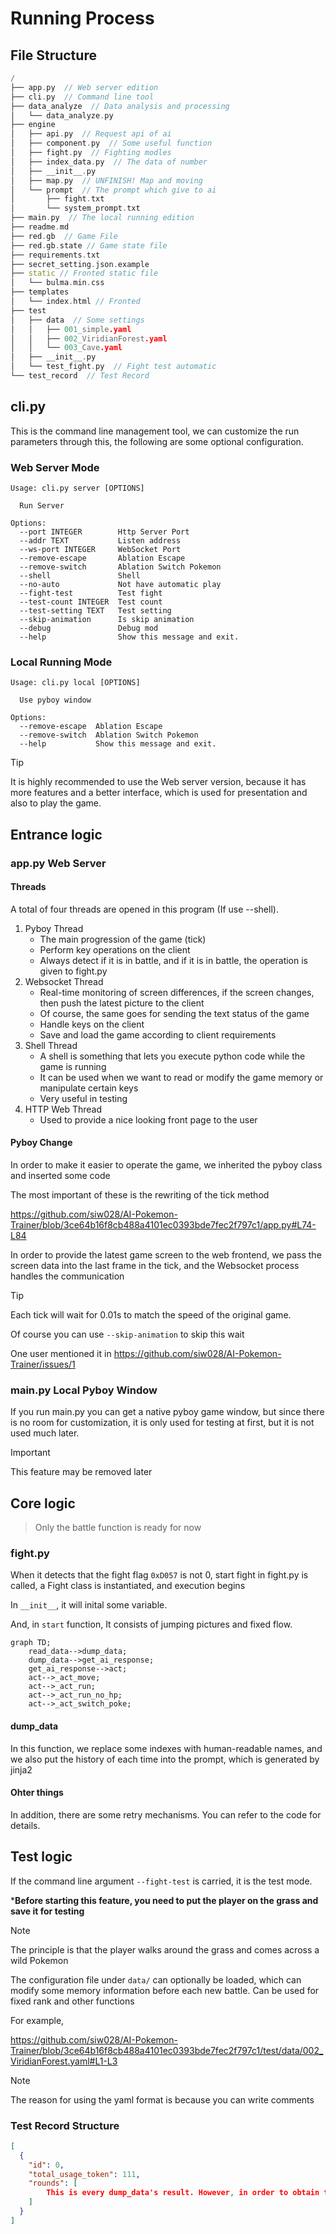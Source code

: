# Running Process

## File Structure

```cpp
/
├── app.py  // Web server edition
├── cli.py  // Command line tool
├── data_analyze  // Data analysis and processing
│   └── data_analyze.py
├── engine
│   ├── api.py  // Request api of ai
│   ├── component.py  // Some useful function
│   ├── fight.py  // Fighting modles
│   ├── index_data.py  // The data of number
│   ├── __init__.py
│   ├── map.py  // UNFINISH! Map and moving
│   └── prompt  // The prompt which give to ai
│       ├── fight.txt
│       └── system_prompt.txt
├── main.py  // The local running edition
├── readme.md
├── red.gb  // Game File
├── red.gb.state // Game state file
├── requirements.txt
├── secret_setting.json.example
├── static // Fronted static file
│   └── bulma.min.css
├── templates
│   └── index.html // Fronted
├── test
│   ├── data  // Some settings
│   │   ├── 001_simple.yaml
│   │   ├── 002_ViridianForest.yaml
│   │   └── 003_Cave.yaml
│   ├── __init__.py
│   └── test_fight.py  // Fight test automatic
└── test_record  // Test Record
```

## cli.py

This is the command line management tool, we can customize the run parameters through this, the following are some optional configuration.

### Web Server Mode
```
Usage: cli.py server [OPTIONS]

  Run Server

Options:
  --port INTEGER        Http Server Port
  --addr TEXT           Listen address
  --ws-port INTEGER     WebSocket Port
  --remove-escape       Ablation Escape
  --remove-switch       Ablation Switch Pokemon
  --shell               Shell
  --no-auto             Not have automatic play
  --fight-test          Test fight
  --test-count INTEGER  Test count
  --test-setting TEXT   Test setting
  --skip-animation      Is skip animation
  --debug               Debug mod
  --help                Show this message and exit.
```

### Local Running Mode

```
Usage: cli.py local [OPTIONS]

  Use pyboy window

Options:
  --remove-escape  Ablation Escape
  --remove-switch  Ablation Switch Pokemon
  --help           Show this message and exit.
```

> [!TIP]
> It is highly recommended to use the Web server version, because it has more features and a better interface, which is used for presentation and also to play the game.


## Entrance logic

### app.py Web Server

#### Threads

A total of four threads are opened in this program (If use --shell).

1. Pyboy Thread
   - The main progression of the game (tick)
   - Perform key operations on the client
   - Always detect if it is in battle, and if it is in battle, the operation is given to fight.py
2. Websocket Thread
   - Real-time monitoring of screen differences, if the screen changes, then push the latest picture to the client
   - Of course, the same goes for sending the text status of the game
   - Handle keys on the client
   - Save and load the game according to client requirements
3. Shell Thread
   - A shell is something that lets you execute python code while the game is running
   - It can be used when we want to read or modify the game memory or manipulate certain keys
   - Very useful in testing
4. HTTP Web Thread
   - Used to provide a nice looking front page to the user

#### Pyboy Change

In order to make it easier to operate the game, we inherited the pyboy class and inserted some code

The most important of these is the rewriting of the tick method

https://github.com/siw028/AI-Pokemon-Trainer/blob/3ce64b16f8cb488a4101ec0393bde7fec2f797c1/app.py#L74-L84

In order to provide the latest game screen to the web frontend, we pass the screen data into the last frame in the tick, and the Websocket process handles the communication

> [!TIP]
> Each tick will wait for 0.01s to match the speed of the original game.
> 
> Of course you can use `--skip-animation` to skip this wait
> 
> One user mentioned it in https://github.com/siw028/AI-Pokemon-Trainer/issues/1


### main.py Local Pyboy Window

If you run main.py you can get a native pyboy game window, but since there is no room for customization, it is only used for testing at first, but it is not used much later.

> [!IMPORTANT]
> This feature may be removed later


## Core logic

> Only the battle function is ready for now

### fight.py

When it detects that the fight flag `0xD057` is not $0$, start fight in fight.py is called, a Fight class is instantiated, and execution begins

In `__init__`, it will inital some variable.

And, in `start` function, It consists of jumping pictures and fixed flow.

```mermaid
graph TD;
    read_data-->dump_data;
    dump_data-->get_ai_response;
    get_ai_response-->act;
    act-->_act_move;
    act-->_act_run;
    act-->_act_run_no_hp;
    act-->_act_switch_poke;
```

#### dump_data

In this function, we replace some indexes with human-readable names, and we also put the history of each time into the prompt, which is generated by jinja2

#### Ohter things

In addition, there are some retry mechanisms. You can refer to the code for details.


## Test logic

If the command line argument `--fight-test` is carried, it is the test mode.

***Before starting this feature, you need to put the player on the grass and save it for testing**

> [!NOTE]
> The principle is that the player walks around the grass and comes across a wild Pokemon

The configuration file under `data/` can optionally be loaded, which can modify some memory information before each new battle. Can be used for fixed rank and other functions

For example,

https://github.com/siw028/AI-Pokemon-Trainer/blob/3ce64b16f8cb488a4101ec0393bde7fec2f797c1/test/data/002_ViridianForest.yaml#L1-L3

> [!NOTE]
> The reason for using the yaml format is because you can write comments

### Test Record Structure

```json
[
  {
    "id": 0,
    "total_usage_token": 111,
    "rounds": [
        This is every dump_data's result. However, in order to obtain the result at the end of the dump data will also save the result.
    ]
  }
]
```

